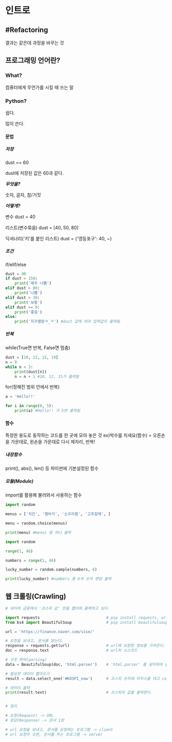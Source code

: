 # 인트로

## #Refactoring

결과는 같은데 과정을 바꾸는 것



## 프로그래밍 언어란?

### What?

컴퓨터에게 무언가를 시킬 때 쓰는 말

### Python?

쉽다.

많이 쓴다.

#### 문법

##### 저장

dust == 60

dust에 저장된 값은 60과 같다.

***무엇을?***

숫자, 글자, 참/거짓

***어떻게?***

변수 dust = 40

리스트(변수묶음) dust = [40, 50, 80]

딕셔너리('키'를 붙인 리스트) dust = {'영등포구': 40, ~}



##### 조건

if/elif/else

```python
dust = 90
if dust > 150:
    print('매우 나쁨')
elif dust > 80:
    print('나쁨')
elif dust > 30:
    print('보통')
elif dust >= 0:
    print('좋음')
else:
    print('지구멸망ㅋ_ㅋ') #dust 값에 따라 입력값이 출력됨
```



##### 반복

while(True면 반복, False면 멈춤)

```python
dust = [10, 12, 15, 19]
n = 0
while n < 3:
    print(dust[n])
    n = n + 1 #10, 12, 15가 출력됨
```

for(정해진 범위 안에서 반복)

```python
a = 'Hello!!'

for i in range(0, 5):
    print(a) #Hello!! 가 5번 출력됨
```



#### 함수

특정한 용도로 동작하는 코드를 한 곳에 모아 놓은 것 ex)박수를 치세요(함수) = 오른손을 가운데로, 왼손을 가운데로 다시 제자리, 반복!

##### 내장함수

print(), abs(), len() 등 파이썬에 기본설정된 함수

##### 모듈(Module)

import를 활용해 불러와서 사용하는 함수

```python
import random

menus = ['치킨', '햄버거', '소꼬리찜', '고추잡채', ]

menu = random.choice(menus)

print(menu) #menus 중 하나 출력
```

```python
import random

range(1, 46)

numbers = range(1, 46)

lucky_number = random.sample(numbers, 6)

print(lucky_number) #numbers 중 6개 숫자 랜덤 출력
```



## 웹 크롤링(Crawling)

```python
# 네이버 금융에서 '코스피 값' 만을 뽑아와 출력하고 싶다.

import requests                             # pip install requests, url에 요청해주는 프로그램
from bs4 import BeautifulSoup               # pip install beautifulsoup4, 해석기

url = 'https://finance.naver.com/sise/'

# 요청을 보내고, 문서를 받는다.
response = requests.get(url)                # url에 요청한 정보를 가져온다.
doc = response.text                         # url의 소스코드

# 구조 파악(parsing)
data = BeautifulSoup(doc, 'html.parser')    # 'html.parser' 를 넣어줘야 출력과정에서 이것저것 설명충을 정리해버릴 수 있다.

# 필요한 데이터 뽑아오기
result = data.select_one('#KOSPI_now')	    # 코스피 숫자에 마우스를 대고 copy selector하면 #KOSPI_now 가 복사된다.

# 데이터 출력
print(result.text)                          # 코스피의 값을 출력한다.


# 정리

# 요청(Request) -> URL
# 응답(Response) -> 문서 1장

# url 요청을 보내고, 문서를 요청하는 프로그램 -> client
# url 요청이 오면, 문서를 주는 프로그램 -> server
```
